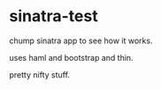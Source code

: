 # sinatra-test
chump sinatra app to see how it works.

uses haml and bootstrap and thin.

pretty nifty stuff.
